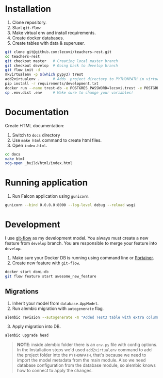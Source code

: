# Installation

1. Clone repository.
2. Start `git-flow`
2. Make virtual env and install requirements.
3. Create docker databases.
4. Create tables with data & superuser.

```bash
git clone git@github.com:lecovi/teachers-rest.git
cd teachers-rest
git checkout master   # Creating local master branch
git checkout develop  # Going back to develop branch
git flow init -d
mkvirtualenv -p $(which pypy3) trest
add2virtualenv .      # Adds  project directory to PYTHONPATH in virtualenv.
pip install -r requirements/development.txt
docker run --name trest-db -e POSTGRES_PASSWORD=lecovi.trest -e POSTGRES_USER=lecovi -e POSTGRES_DB=trest -p 5432:5432 -d postgres
cp .env.dist .env     # Make sure to change your variables!
```

# Documentation

Create HTML documentation:

1. Switch to `docs` directory
2. Use `make html` command to create html files.
3. Open `index.html`.

```bash
cd docs
make html
xdg-open _build/html/index.html
```

# Running application

1. Run Falcon application using `gunicorn`.

```bash
gunicorn --bind 0.0.0.0:8000 --log-level debug --reload wsgi
```

# Development

I use [git-flow](http://nvie.com/posts/a-successful-git-branching-model/) 
as my development model. You always must create a new feature from 
`develop` branch. You are responsible to merge your feature into 
`develop`. 
 
1. Make sure your Docker DB is running using command line or [Portainer](http://portainer.io/).
2. Create new feature with `git-flow`.
 
```bash
docker start domi-db
git flow feature start awesome_new_feature
```

## Migrations

1. Inherit your model from `database.AppModel`.
2. Run alembic migration with `autogenerate` flag.

```bash
alembic revision --autogenerate -m "Added Test3 table with extra column"
```

3. Apply migration into DB.

```bash
alembic upgrade head
```

> **NOTE**: inside alembic folder there is an `env.py` file with config
> options. In the Installation steps we'd used `add2virtualenv` command to
> add the project folder into the `PYTHONPATH`, that's because we need
> to import the model metadata from the main module.
> Also we need database configuration from the database module, so alembic
> knows how to connect to apply the changes.
